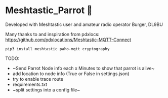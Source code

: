 # Meshtastic_Parrot 🦜

Developed with Meshtastic user and amateur radio operator Burger, DL9BU

Many thanks to and inspiration from pdxlocs: https://github.com/pdxlocations/Meshtastic-MQTT-Connect

```
pip3 install meshtastic paho-mqtt cryptography
```


TODO:
- ~Send Parrot Node info each x Minutes to show that parrot is alive~
- add location to node info (True or False in settings.json)
- try to enable trace route
- requirements.txt
- ~split settings into a config file~
